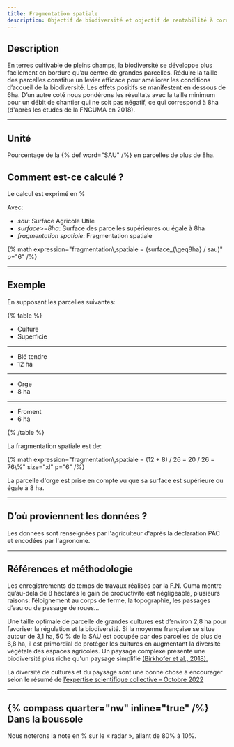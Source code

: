 ```yaml
---
title: Fragmentation spatiale
description: Objectif de biodiversité et objectif de rentabilité à correler
---
```


## Description

En terres cultivable de pleins champs, la biodiversité se développe plus facilement en bordure qu’au centre de grandes parcelles. Réduire la taille des parcelles constitue un levier efficace pour améliorer les conditions d’accueil de la biodiversité. Les effets positifs se manifestent en dessous de 6ha. D’un autre coté nous pondérons les résultats avec la taille minimum pour un débit de chantier qui ne soit pas négatif, ce qui correspond à 8ha (d'après les études de la FNCUMA en 2018).

---

## Unité

Pourcentage de la {% def word="SAU" /%} en parcelles de plus de 8ha.

## Comment est-ce calculé ?

Le calcul est exprimé en %

Avec:

- _sau_: Surface Agricole Utile
- _surface_>=_8ha_: Surface des parcelles supérieures ou égale à 8ha
- _fragmentation_ _spatiale_: Fragmentation spatiale

{% math expression="fragmentation\\,spatiale = (surface_{\\geq8ha} / sau)" p="6" /%}

---

## Exemple

En supposant les parcelles suivantes:

{% table %}

- Culture
- Superficie

---

- Blé tendre
- 12 ha

---

- Orge
- 8 ha

---

- Froment
- 6 ha

{% /table %}

La fragmentation spatiale est de:

{% math expression="fragmentation\\,spatiale = (12 + 8) / 26 = 20 / 26 = 76\\%" size="xl" p="6" /%}

La parcelle d'orge est prise en compte vu que sa surface est supérieure ou égale à 8 ha.

---

## D’où proviennent les données ?

Les données sont renseignées par l'agriculteur d'après la déclaration PAC et encodées par l'agronome.

---

## Références et méthodologie

Les enregistrements de temps de travaux réalisés par la F.N. Cuma montre qu’au-delà de 8 hectares le gain de productivité est négligeable, plusieurs raisons: l’éloignement au corps de ferme, la topographie, les passages d’eau ou de passage de roues…

Une taille optimale de parcelle de grandes cultures est d’environ 2,8 ha pour favoriser la régulation et la biodiversité. Si la moyenne française se situe autour de 3,1 ha, 50 % de la SAU est occupée par des parcelles de plus de 6,8 ha, il est primordial de protéger les cultures en augmentant la diversité végétale des espaces agricoles. Un paysage complexe présente une biodiversité plus riche qu'un paysage simplifié [(Birkhofer et al., 2018).](/references/Birkhofer-2018.pdf)

La diversité de cultures et du paysage sont une bonne chose à encourager selon le résumé de [l’expertise scientifique collective – Octobre 2022](https://oatao.univ-toulouse.fr/16331/1/LeRoux_16331.pdf)

---

## {% compass quarter="nw" inline="true" /%} Dans la boussole

Nous noterons la note en % sur le « radar », allant de 80% à 10%.
